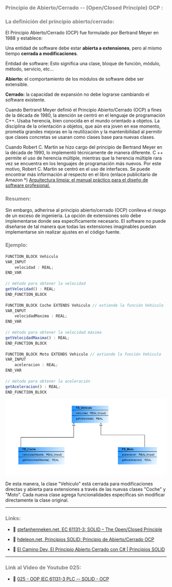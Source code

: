 ### <span style="color:grey"> Principio de Abierto/Cerrado --  (Open/Closed Principle) OCP :</span>

### <span style="color:grey">La definición del principio abierto/cerrado:</span>
El Principio Abierto/Cerrado (OCP) fue formulado por Bertrand Meyer en 1988 y establece:

Una entidad de software debe estar **abierta a extensiones**, pero al mismo tiempo **cerrada a modificaciones**.

Entidad de software: Esto significa una clase, bloque de función, módulo, método, servicio, etc...

**Abierto:** el comportamiento de los módulos de software debe ser extensible.

**Cerrado:** la capacidad de expansión no debe lograrse cambiando el software existente.

Cuando Bertrand Meyer definió el Principio Abierto/Cerrado (OCP) a fines de la década de 1980, la atención se centró en el lenguaje de programación C++. Usaba herencia, bien conocida en el mundo orientado a objetos. La disciplina de la orientación a objetos, que aún era joven en ese momento, prometía grandes mejoras en la reutilización y la mantenibilidad al permitir que clases concretas se usaran como clases base para nuevas clases.

Cuando Robert C. Martin se hizo cargo del principio de Bertrand Meyer en la década de 1990, lo implementó técnicamente de manera diferente. C ++ permite el uso de herencia múltiple, mientras que la herencia múltiple rara vez se encuentra en los lenguajes de programación más nuevos. Por este motivo, Robert C. Martin se centró en el uso de interfaces. Se puede encontrar más información al respecto en el libro (enlace publicitario de Amazon *) [Arquitectura limpia: el manual práctico para el diseño de software profesional.](https://www.amazon.de/gp/product/395845724X/ref=as_li_tl?ie=UTF8&camp=1638&creative=6742&creativeASIN=395845724X&linkCode=as2&tag=0101e3-21&linkId=77473018891c27120a9cebe02be17c27)

### <span style="color:grey">Resumen:</span>
Sin embargo, adherirse al principio abierto/cerrado (OCP) conlleva el riesgo de un exceso de ingeniería. La opción de extensiones solo debe implementarse donde sea específicamente necesario. El software no puede diseñarse de tal manera que todas las extensiones imaginables puedan implementarse sin realizar ajustes en el código fuente.

### <span style="color:grey">Ejemplo:</span>

```javascript
FUNCTION_BLOCK Vehiculo
VAR_INPUT
    velocidad : REAL;
END_VAR

// método para obtener la velocidad
getVelocidad() : REAL;
END_FUNCTION_BLOCK

FUNCTION_BLOCK Coche EXTENDS Vehiculo // extiende la función Vehiculo
VAR_INPUT
    velocidadMaxima : REAL;
END_VAR

// método para obtener la velocidad máxima
getVelocidadMaxima() : REAL;
END_FUNCTION_BLOCK

FUNCTION_BLOCK Moto EXTENDS Vehiculo // extiende la función Vehiculo
VAR_INPUT
    aceleracion : REAL;
END_VAR

// método para obtener la aceleración
getAceleracion() : REAL;
END_FUNCTION_BLOCK
```
![SOLID_OCP](../imagenes/SOLID_OCP.PNG)

De esta manera, la clase "Vehiculo" está cerrada para modificaciones directas y abierta para extensiones a través de las nuevas clases "Coche" y "Moto". Cada nueva clase agrega funcionalidades específicas sin modificar directamente la clase original.
***
### <span style="color:grey">Links:</span>

- 🔗 [stefanhenneken.net, EC 61131-3: SOLID – The Open/Closed Principle](https://stefanhenneken.net/2023/04/06/iec-61131-3-solid-the-open-closed-principle/)

- 🔗 [hdeleon.net, Principios SOLID: Principio de Abierto/Cerrado OCP](https://www.youtube.com/watch?v=ViKWVjyMUwQ)

- 🔗 [El Camino Dev, El Principio Abierto Cerrado con C# | Principios SOLID](https://www.youtube.com/watch?v=D7gaQOgZ4Qs)
***
### <span style="color:grey">Link al Video de Youtube 025:</span>
- 🔗 [025 - OOP IEC 61131-3 PLC -- SOLID - OCP]()